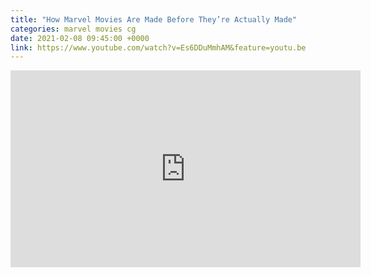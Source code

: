 ```yaml
---
title: "How Marvel Movies Are Made Before They’re Actually Made"
categories: marvel movies cg
date: 2021-02-08 09:45:00 +0000
link: https://www.youtube.com/watch?v=Es6DDuMmhAM&feature=youtu.be
---
```

<div><iframe width="560" height="315" src="https://www.youtube-nocookie.com/embed/bgvgi3ShcmY" frameborder="0" allow="accelerometer; autoplay; clipboard-write; encrypted-media; gyroscope; picture-in-picture" allowfullscreen></iframe></div>